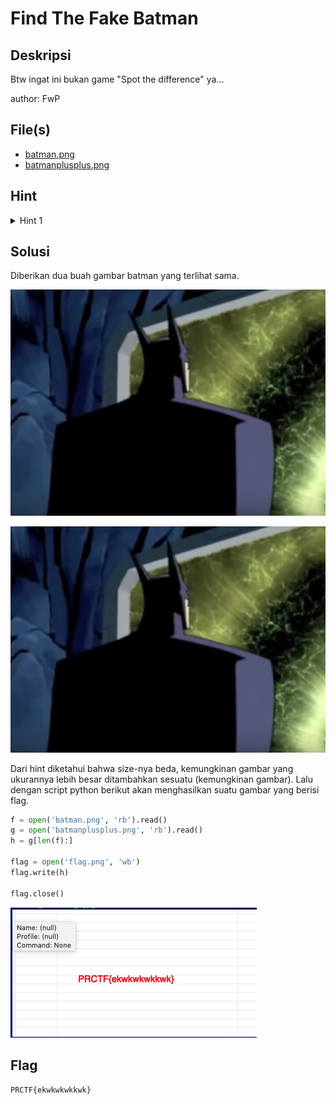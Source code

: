 # Find The Fake Batman

## Deskripsi

Btw ingat ini bukan game "Spot the difference" ya...

author: FwP

## File(s)

- [batman.png](files/batman.png)
- [batmanplusplus.png](files/batmanplusplus.png)

## Hint

<details> 
    <summary>Hint 1</summary>
    <p>sizenya beda. Coba pisahin gambarnya</p>
</details>

## Solusi

Diberikan dua buah gambar batman yang terlihat sama.

![batman](files/batman.png)

![batman](files/batmanplusplus.png)

Dari hint diketahui bahwa size-nya beda, kemungkinan gambar yang ukurannya lebih
besar ditambahkan sesuatu (kemungkinan gambar). Lalu dengan script python
berikut akan menghasilkan suatu gambar yang berisi flag.

```python
f = open('batman.png', 'rb').read()
g = open('batmanplusplus.png', 'rb').read()
h = g[len(f):]

flag = open('flag.png', 'wb')
flag.write(h)

flag.close()
```

![flag batman](img/flag.png)

## Flag

`PRCTF{ekwkwkwkkwk}`
